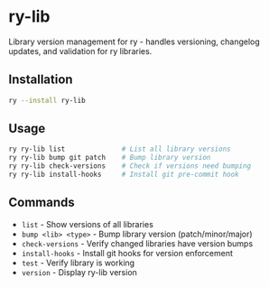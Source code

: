 # ry-lib

Library version management for ry - handles versioning, changelog updates, and validation for ry libraries.

## Installation

```bash
ry --install ry-lib
```

## Usage

```bash
ry ry-lib list              # List all library versions
ry ry-lib bump git patch    # Bump library version
ry ry-lib check-versions    # Check if versions need bumping
ry ry-lib install-hooks     # Install git pre-commit hook
```

## Commands

- `list` - Show versions of all libraries
- `bump <lib> <type>` - Bump library version (patch/minor/major)
- `check-versions` - Verify changed libraries have version bumps
- `install-hooks` - Install git hooks for version enforcement
- `test` - Verify library is working
- `version` - Display ry-lib version
